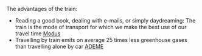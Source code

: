 The advantages of the train:

- Reading a good book, dealing with e-mails, or simply daydreaming: The train is the mode of transport for which we make the best use of our travel time [Modus](https://modus-ge.ch/project/observatoire-des-mobilites/portail-de-donnees)
- Travelling by train emits on average 25 times less greenhouse gases than travelling alone by car [ADEME](https://base-empreinte.ademe.fr)
